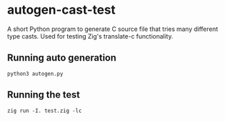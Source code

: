 # autogen-cast-test
A short Python program to generate C source file that tries many different type casts. Used for testing Zig's translate-c functionality.

## Running auto generation
`python3 autogen.py`

## Running the test
`zig run -I. test.zig -lc`

